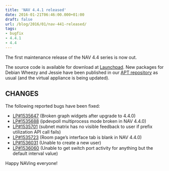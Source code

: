 ```yaml
---
title: 'NAV 4.4.1 released'
date: 2016-01-21T06:46:00.000+01:00
draft: false
url: /blog/2016/01/nav-441-released/
tags: 
- bugfix
- 4.4.1
- 4.4
---
```


The first maintenance release of the NAV 4.4 series is now out.

The source code is available for download at [Launchpad](https://launchpad.net/nav/4.4/4.4.1). New packages for Debian Wheezy and Jessie have been published in our [APT repository](https://nav.uninett.no/install-instructions/#debian) as usual (and the virtual appliance is being updated).

## CHANGES

The following reported bugs have been fixed:

*   [LP#1535647](https://bugs.launchpad.net/nav/+bug/1535647/) (Broken graph widgets after upgrade to 4.4.0)
*   [LP#1535688](https://bugs.launchpad.net/nav/+bug/1535688/) (ipdevpoll multiprocess mode broken in NAV 4.4.0)
*   [LP#1535701](https://bugs.launchpad.net/nav/+bug/1535701/) (subnet matrix has no visible feedback to user if prefix utilization API call fails)
*   [LP#1535723](https://bugs.launchpad.net/nav/+bug/1535723/) (Room page’s interface tab is blank in NAV 4.4.0)
*   [LP#1536031](https://bugs.launchpad.net/nav/+bug/1536031/) (Unable to create a new user)
*   [LP#1536060](https://bugs.launchpad.net/nav/+bug/1536060/) (Unable to get switch port activity for anything but the default interval value)

Happy NAVing everyone!
